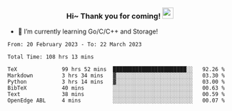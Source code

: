 <h3 align="center">
    Hi~ Thank you for coming!
    <img src="https://media.giphy.com/media/hvRJCLFzcasrR4ia7z/giphy.gif" width="25px">
</h3>

<!--
**pineapple-man/pineapple-man** is a ✨ _special_ ✨ repository because its `README.md` (this file) appears on your GitHub profile.

Here are some ideas to get you started:
- 🔭 I’m currently working on ...
- 🤔 I’m looking for help with ...
- 💬 Ask me about ...
- 📫 How to reach me: ...
- 😄 Pronouns: ...
- ⚡ Fun fact: 
- 👯 I’m looking to collaborate on kubernetes
-->
- 🌱 I’m currently learning Go/C/C++ and Storage!

<!--START_SECTION:waka-->

```text
From: 20 February 2023 - To: 22 March 2023

Total Time: 108 hrs 13 mins

TeX              99 hrs 52 mins  ███████████████████████░░   92.26 %
Markdown         3 hrs 34 mins   ▓░░░░░░░░░░░░░░░░░░░░░░░░   03.30 %
Python           3 hrs 14 mins   ▓░░░░░░░░░░░░░░░░░░░░░░░░   03.00 %
BibTeX           40 mins         ░░░░░░░░░░░░░░░░░░░░░░░░░   00.63 %
Text             38 mins         ░░░░░░░░░░░░░░░░░░░░░░░░░   00.59 %
OpenEdge ABL     4 mins          ░░░░░░░░░░░░░░░░░░░░░░░░░   00.07 %
```

<!--END_SECTION:waka-->
